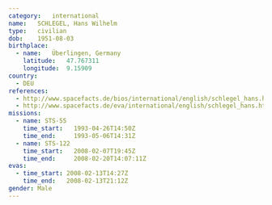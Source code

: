 ```yaml
---
category:	international
name:	SCHLEGEL, Hans Wilhelm
type:	civilian
dob:	1951-08-03
birthplace:
  - name:	Überlingen, Germany
    latitude:	47.767311
    longitude:	9.15909
country:
  - DEU
references:
  - http://www.spacefacts.de/bios/international/english/schlegel_hans.htm
  - http://www.spacefacts.de/eva/international/english/schlegel_hans.htm
missions:
  - name: STS-55
    time_start:   1993-04-26T14:50Z
    time_end:     1993-05-06T14:31Z
  - name: STS-122
    time_start:   2008-02-07T19:45Z
    time_end:     2008-02-20T14:07:11Z
evas:
  - time_start: 2008-02-13T14:27Z
    time_end:   2008-02-13T21:12Z
gender:	Male
---
```

